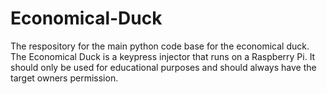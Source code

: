 # Economical-Duck
The respository for the main python code base for the economical duck. The Economical Duck is a keypress injector that runs on a Raspberry Pi. It should only be used for educational purposes and should always have the target owners permission.
